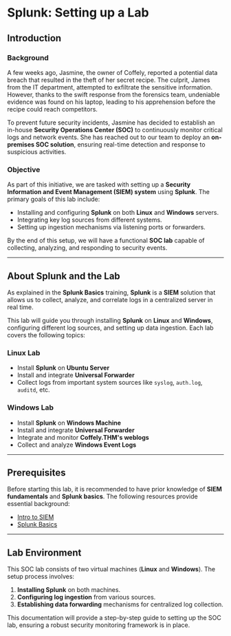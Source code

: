 # Splunk: Setting up a Lab  

## Introduction  

### Background  

A few weeks ago, Jasmine, the owner of Coffely, reported a potential data breach that resulted in the theft of her secret recipe. The culprit, James from the IT department, attempted to exfiltrate the sensitive information. However, thanks to the swift response from the forensics team, undeniable evidence was found on his laptop, leading to his apprehension before the recipe could reach competitors.  

To prevent future security incidents, Jasmine has decided to establish an in-house **Security Operations Center (SOC)** to continuously monitor critical logs and network events. She has reached out to our team to deploy an **on-premises SOC solution**, ensuring real-time detection and response to suspicious activities.  

### Objective  

As part of this initiative, we are tasked with setting up a **Security Information and Event Management (SIEM) system** using **Splunk**. The primary goals of this lab include:  

- Installing and configuring **Splunk** on both **Linux** and **Windows** servers.  
- Integrating key log sources from different systems.  
- Setting up ingestion mechanisms via listening ports or forwarders.  

By the end of this setup, we will have a functional **SOC lab** capable of collecting, analyzing, and responding to security events.  

---

## About Splunk and the Lab  

As explained in the **Splunk Basics** training, **Splunk** is a **SIEM** solution that allows us to collect, analyze, and correlate logs in a centralized server in real time.  

This lab will guide you through installing **Splunk** on **Linux** and **Windows**, configuring different log sources, and setting up data ingestion. Each lab covers the following topics:  

### **Linux Lab**  
- Install **Splunk** on **Ubuntu Server**  
- Install and integrate **Universal Forwarder**  
- Collect logs from important system sources like `syslog`, `auth.log`, `auditd`, etc.  

### **Windows Lab**  
- Install **Splunk** on **Windows Machine**  
- Install and integrate **Universal Forwarder**  
- Integrate and monitor **Coffely.THM's weblogs**  
- Collect and analyze **Windows Event Logs**  

---

## Prerequisites  

Before starting this lab, it is recommended to have prior knowledge of **SIEM fundamentals** and **Splunk basics**. The following resources provide essential background:  

- [Intro to SIEM](https://tryhackme.com/room/introtosiem)  
- [Splunk Basics](https://tryhackme.com/room/splunk101)  

---

## Lab Environment  

This SOC lab consists of two virtual machines (**Linux** and **Windows**). The setup process involves:  

1. **Installing Splunk** on both machines.  
2. **Configuring log ingestion** from various sources.  
3. **Establishing data forwarding** mechanisms for centralized log collection.  

This documentation will provide a step-by-step guide to setting up the SOC lab, ensuring a robust security monitoring framework is in place.  
